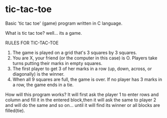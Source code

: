 # tic-tac-toe
Basic 'tic tac toe' (game)  program written in C language.

What is tic tac toe?
well... its a game.
 
 
RULES FOR TIC-TAC-TOE
1. The game is played on a grid that's 3 squares by 3 squares.
2. You are X, your friend (or the computer in this case) is O. Players take turns putting their marks in empty squares.
3. The first player to get 3 of her marks in a row (up, down, across, or diagonally) is the winner.
4. When all 9 squares are full, the game is over. If no player has 3 marks in a row, the game ends in a tie.


How will this program works?
It will first ask the player 1 to enter rows and column and fill it in the entered block,then it will ask the same to player 2 and will do the same and so on...
until it will find its winner or all blocks are filled(tie).

